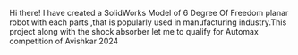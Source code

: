 
Hi there! I have created a SolidWorks Model of 6 Degree Of Freedom planar robot with each parts ,that is popularly used in manufacturing industry.This project along with the shock absorber let me to qualify for Automax competition of Avishkar 2024
